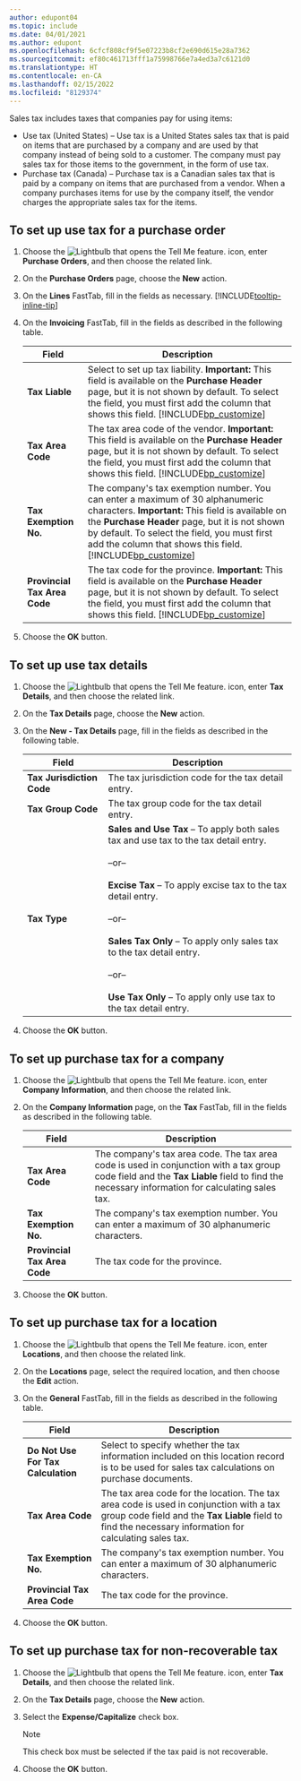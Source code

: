 ```yaml
---
author: edupont04
ms.topic: include
ms.date: 04/01/2021
ms.author: edupont
ms.openlocfilehash: 6cfcf808cf9f5e07223b8cf2e690d615e28a7362
ms.sourcegitcommit: ef80c461713fff1a75998766e7a4ed3a7c6121d0
ms.translationtype: HT
ms.contentlocale: en-CA
ms.lasthandoff: 02/15/2022
ms.locfileid: "8129374"
---
```

Sales tax includes taxes that companies pay for using items:  

- Use tax (United States) – Use tax is a United States sales tax that is paid on items that are purchased by a company and are used by that company instead of being sold to a customer. The company must pay sales tax for those items to the government, in the form of use tax.  
- Purchase tax (Canada) – Purchase tax is a Canadian sales tax that is paid by a company on items that are purchased from a vendor. When a company purchases items for use by the company itself, the vendor charges the appropriate sales tax for the items.  

## <a name="to-set-up-use-tax-for-a-purchase-order"></a>To set up use tax for a purchase order  
1.  Choose the ![Lightbulb that opens the Tell Me feature.](../../../media/ui-search/search_small.png "Tell me what you want to do") icon, enter **Purchase Orders**, and then choose the related link.  
2.  On the **Purchase Orders** page, choose the **New** action.  
3.  On the **Lines** FastTab, fill in the fields as necessary. [!INCLUDE[tooltip-inline-tip](../../../includes/tooltip-inline-tip_md.md)]  
4.  On the **Invoicing** FastTab, fill in the fields as described in the following table.  

    |Field|Description|  
    |---------------------------------|---------------------------------------|  
    |**Tax Liable**|Select to set up tax liability. **Important:**  This field is available on the **Purchase Header** page, but it is not shown by default. To select the field, you must first add the column that shows this field. [!INCLUDE[bp_customize](../../../includes/bp_customize_md.md)]|  
    |**Tax Area Code**|The tax area code of the vendor. **Important:**  This field is available on the **Purchase Header** page, but it is not shown by default. To select the field, you must first add the column that shows this field. [!INCLUDE[bp_customize](../../../includes/bp_customize_md.md)]|  
    |**Tax Exemption No.**|The company's tax exemption number. You can enter a maximum of 30 alphanumeric characters. **Important:**  This field is available on the **Purchase Header** page, but it is not shown by default. To select the field, you must first add the column that shows this field. [!INCLUDE[bp_customize](../../../includes/bp_customize_md.md)]|  
    |**Provincial Tax Area Code**|The tax code for the province. **Important:**  This field is available on the **Purchase Header** page, but it is not shown by default. To select the field, you must first add the column that shows this field. [!INCLUDE[bp_customize](../../../includes/bp_customize_md.md)]|  
5.  Choose the **OK** button.  

## <a name="to-set-up-use-tax-details"></a>To set up use tax details  
1.  Choose the ![Lightbulb that opens the Tell Me feature.](../../../media/ui-search/search_small.png "Tell me what you want to do") icon, enter **Tax Details**, and then choose the related link.  
2.  On the **Tax Details** page, choose the **New** action.  
3.  On the **New - Tax Details** page, fill in the fields as described in the following table.  

    |Field|Description|  
    |---------------------------------|---------------------------------------|  
    |**Tax Jurisdiction Code**|The tax jurisdiction code for the tax detail entry.|  
    |**Tax Group Code**|The tax group code for the tax detail entry.|  
    |**Tax Type**|**Sales and Use Tax** – To apply both sales tax and use tax to the tax detail entry.<br /><br /> –or–<br /><br /> **Excise Tax** – To apply excise tax to the tax detail entry.<br /><br /> –or–<br /><br /> **Sales Tax Only** – To apply only sales tax to the tax detail entry.<br /><br /> –or–<br /><br /> **Use Tax Only** – To apply only use tax to the tax detail entry.|  
4.  Choose the **OK** button.  

## <a name="to-set-up-purchase-tax-for-a-company"></a>To set up purchase tax for a company  
1.  Choose the ![Lightbulb that opens the Tell Me feature.](../../../media/ui-search/search_small.png "Tell me what you want to do") icon, enter **Company Information**, and then choose the related link.  
2.  On the **Company Information** page, on the **Tax** FastTab, fill in the fields as described in the following table.  

    |Field|Description|  
    |---------------------------------|---------------------------------------|  
    |**Tax Area Code**|The company's tax area code. The tax area code is used in conjunction with a tax group code field and the **Tax Liable** field to find the necessary information for calculating sales tax.|  
    |**Tax Exemption No.**|The company's tax exemption number. You can enter a maximum of 30 alphanumeric characters.|  
    |**Provincial Tax Area Code**|The tax code for the province.|  
3.  Choose the **OK** button.  

## <a name="to-set-up-purchase-tax-for-a-location"></a>To set up purchase tax for a location  
1.  Choose the ![Lightbulb that opens the Tell Me feature.](../../../media/ui-search/search_small.png "Tell me what you want to do") icon, enter **Locations**, and then choose the related link.  
2.  On the **Locations** page, select the required location, and then choose the **Edit** action.  
3.  On the **General** FastTab, fill in the fields as described in the following table.  

    |Field|Description|  
    |---------------------------------|---------------------------------------|  
    |**Do Not Use For Tax Calculation**|Select to specify whether the tax information included on this location record is to be used for sales tax calculations on purchase documents.|  
    |**Tax Area Code**|The tax area code for the location. The tax area code is used in conjunction with a tax group code field and the **Tax Liable** field to find the necessary information for calculating sales tax.|  
    |**Tax Exemption No.**|The company's tax exemption number. You can enter a maximum of 30 alphanumeric characters.|  
    |**Provincial Tax Area Code**|The tax code for the province.|  
4.  Choose the **OK** button.  

## <a name="to-set-up-purchase-tax-for-non-recoverable-tax"></a>To set up purchase tax for non-recoverable tax  
1.  Choose the ![Lightbulb that opens the Tell Me feature.](../../../media/ui-search/search_small.png "Tell me what you want to do") icon, enter **Tax Details**, and then choose the related link.  
2.  On the **Tax Details** page, choose the **New** action.  
3.  Select the **Expense/Capitalize** check box.  

    > [!NOTE]  
    >  This check box must be selected if the tax paid is not recoverable.  
4.  Choose the **OK** button.  
